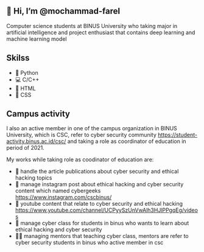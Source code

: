 ## 👋 Hi, I’m @mochammad-farel

Computer science students at BINUS University who taking major in artificial intelligence and project enthusiast that contains deep learning and machine learning model  

## Skilss
- 🐍 Python
- 💻 C/C++
- 📄 HTML
- 🧿 CSS

## Campus activity
I also an active member in one of the campus organization in BINUS University, which is CSC, refer to cyber security community https://student-activity.binus.ac.id/csc/ and taking a role as coordinator of education in period of 2021.

My works while taking role as coodinator of education are:
- 🏹 handle the article publications about cyber security and ethical hacking topics
- 📱 manage instagram post about ethical hacking and cyber security content which named cybergeeks https://www.instagram.com/cscbinus/
- 🎥 youtube content that relate to cyber security and ethical hacking https://www.youtube.com/channel/UCPyySzUnVwAlh3HJlPPgqEg/videos
- 🧩 manage cyber class for students in binus who wants to learn about ethical hacking and cyber security
- 👩‍💻 managing mentors that teaching cyber class, mentors are refer to cyber security students in binus who active member in csc
<!---
mochammad-farel/mochammad-farel is a ✨ special ✨ repository because its `README.md` (this file) appears on your GitHub profile.
You can click the Preview link to take a look at your changes.
--->
